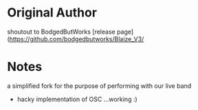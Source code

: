 # Original Author
shoutout to BodgedButWorks [release page](https://github.com/bodgedbutworks/Blaize_V3/

# Notes
a simplified fork for the purpose of performing with our live band
+ hacky implementation of OSC ...working :)